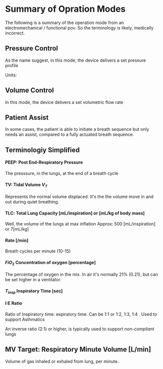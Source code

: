# Summary of Opration Modes
The following is a summary of the operation mode from an electromechanical / functional pov. So the terminology is likely, medically incorrect. 

## Pressure Control
As the name suggest, in this mode, the device delivers a set pressure profile

Units: 

## Volume Control
In this mode, the device delivers a set volumetric flow rate

## Patient Assist
In some cases, the patient is able to initiate a breath sequence but only needs an assist, compared to a fully actuated breath sequence. 


## Terminologiy Simplified

#### PEEP: Post End-Respiratory Pressure
The presssure, in the lungs, at the end of a breath cycle

#### TV: Tidal Volume $V_T$
Represents the normal volume displaced. It's the the volume move in and out during quiet breathing. 

#### TLC: Total Lung Capacity [mL/inspiration] or [mL/kg of body mass]
Well, the volume of the lungs at max inflation
Approx: 500 [mL/inspiration] or 7[mL/kg]


#### Rate [/min]
Breath cycles per minute (10-15)

#### $FiO_2$ Concentration of oxygen [percentage]
The percentage of oxygen in the mix. In air it's normally 21% (0.21), but can be set higher in a ventilator. 

#### $T_{insp}$ Inspiratory Time [sec]

#### I:E Ratio 
Ratio of Inspiratory time: expiratory time. Can be 1:1 or 1:2, 1:3, 1:4 . Used to support Asthmatics

An inverse ratio (2:1) or higher, is typically used to support *non-compliant* lungs

## MV Target: Respiratory Minute Volume [L/min]
Volume of gas inhaled or exhaled from lung, per minute. 

